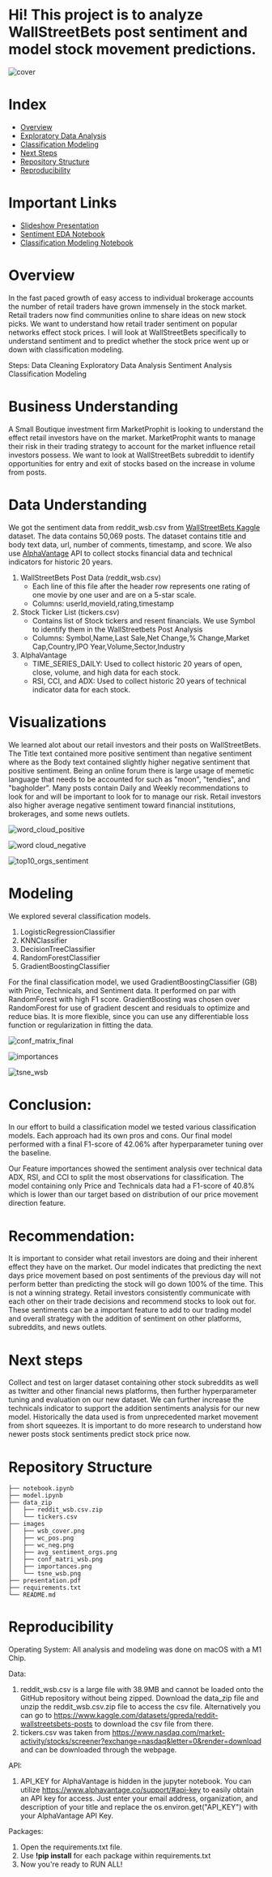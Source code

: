 # Hi! This project is to analyze WallStreetBets post sentiment and model stock movement predictions.

![cover](./images/wsb_cover.png)

# Index

* [Overview](#Overview)
* [Exploratory Data Analysis](#Visualizations)
* [Classification Modeling](#Modeling)
* [Next Steps](#Next-Steps)
* [Repository Structure](#Repository-Structure)
* [Reproducibility](#Reproducibility)

# Important Links

* [Slideshow Presentation](https://github.com/kai-cansler/wsb_sentiment_analysis_stock_prediction/blob/main/presentation.pdf)
* [Sentiment EDA Notebook](https://github.com/kai-cansler/wsb_sentiment_analysis_stock_prediction/blob/main/notebook.ipynb)
* [Classification Modeling Notebook](https://github.com/kai-cansler/wsb_sentiment_analysis_stock_prediction/blob/main/model.ipynb)

# Overview

In the fast paced growth of easy access to individual brokerage accounts the number of retail traders have grown immensely in the stock market. Retail traders now find communities online to share ideas on new stock picks. We want to understand how retail trader sentiment on popular networks effect stock prices. I will look at WallStreetBets specifically to understand sentiment and to predict whether the stock price went up or down with classification modeling.

Steps:
Data Cleaning
Exploratory Data Analysis
Sentiment Analysis
Classification Modeling

# Business Understanding

A Small Boutique investment firm MarketProphit is looking to understand the effect retail investors have on the market. MarketProphit wants to manage their risk in their trading strategy to account for the market influence retail investors possess. We want to look at WallStreetBets subreddit to identify opportunities for entry and exit of stocks based on the increase in volume from posts.

# Data Understanding

We got the sentiment data from reddit_wsb.csv from [WallStreetBets Kaggle](https://www.kaggle.com/datasets/gpreda/reddit-wallstreetsbets-posts) dataset. The data contains 50,069 posts. The dataset contains title and body text data, url, number of comments, timestamp, and score. We also use [AlphaVantage](https://www.alphavantage.co/documentation/) API to collect stocks financial data and technical indicators for historic 20 years.

1. WallStreetBets Post Data (reddit_wsb.csv)
    - Each line of this file after the header row represents one rating of one movie by one user and are on a 5-star scale.
    - Columns: userId,movieId,rating,timestamp
2. Stock Ticker List (tickers.csv)
    - Contains list of Stock tickers and resent financials. We use Symbol to identify them in the WallStreetbets Post Analysis
    - Columns: Symbol,Name,Last Sale,Net Change,% Change,Market Cap,Country,IPO Year,Volume,Sector,Industry
3. AlphaVantage
    - TIME_SERIES_DAILY: Used to collect historic 20 years of open, close, volume, and high data for each stock.
    - RSI, CCI, and ADX: Used to collect historic 20 years of technical indicator data for each stock. 

# Visualizations

We learned alot about our retail investors and their posts on WallStreetBets. The Title text contained more positive sentiment than negative sentiment where as the Body text contained slightly higher negative sentiment that positive sentiment. Being an online forum there is large usage of memetic language that needs to be accounted for such as "moon", "tendies", and "bagholder". Many posts contain Daily and Weekly recommendations to look for and will be important to look for to manage our risk. Retail investors also higher average negative sentiment toward financial institutions, brokerages, and some news outlets.

![word_cloud_positive](./images/wc_pos.png)

![word cloud_negative](./images/wc_neg.png)

![top10_orgs_sentiment](./images/avg_sentiment_orgs.png)

# Modeling

We explored several classification models.
1. LogisticRegressionClassifier
2. KNNClassifier
3. DecisionTreeClassifier
4. RandomForestClassifier
5. GradientBoostingClassifier

For the final classification model, we used GradientBoostingClassifier (GB) with Price, Technicals, and Sentiment data. It performed on par with RandomForest with high F1 score. GradientBoosting was chosen over RandomForest for use of gradient descent and residuals to optimize and reduce bias. It is more flexible, since you can use any differentiable loss function or regularization in fitting the data. 

![conf_matrix_final](./images/conf_matri_wsb.png)

![importances](./images/importances.png)

![tsne_wsb](./images/tsne_wsb.png)

# Conclusion:
In our effort to build a classification model we tested various classification models. Each approach had its own pros and cons. Our final model performed with a final F1-score of 42.06% after hyperparameter tuning over the baseline.

Our Feature importances showed the sentiment analysis over technical data ADX, RSI, and CCI to split the most observations for classification. The model containing only Price and Technicals data had a F1-score of 40.8% which is lower than our target based on distribution of our price movement direction feature.

# Recommendation:
It is important to consider what retail investors are doing and their inherent effect they have on the market. Our model indicates that predicting the next days price movement based on post sentiments of the previous day will not perform better than predicting the stock will go down 100% of the time. This is not a winning strategy. Retail investors consistently communicate with each other on their trade decisions and recommend stocks to look out for. These sentiments can be a important feature to add to our trading model and overall strategy with the addition of sentiment on other platforms, subreddits, and news outlets.

# Next steps
Collect and test on larger dataset containing other stock subreddits as well as twitter and other financial news platforms, then further hyperparameter tuning and evaluation on our new dataset. We can further increase the technicals indicator to support the addition sentiments analysis for our new model. Historically the data used is from unprecedented market movement from short squeezes. It is important to do more research to understand how newer posts stock sentiments predict stock price now.

# Repository Structure

```
├── notebook.ipynb
├── model.ipynb
├── data_zip
│   ├── reddit_wsb.csv.zip
│   └── tickers.csv
├── images
│   ├── wsb_cover.png
│   ├── wc_pos.png
│   ├── wc_neg.png
│   ├── avg_sentiment_orgs.png
│   ├── conf_matri_wsb.png
│   ├── importances.png
│   └── tsne_wsb.png
├── presentation.pdf
├── requirements.txt
└── README.md
```

# Reproducibility
Operating System:
All analysis and modeling was done on macOS with a M1 Chip. 

Data:
1. reddit_wsb.csv is a large file with 38.9MB and cannot be loaded onto the GitHub repository without being zipped. Download the data_zip file and unzip the reddit_wsb.csv.zip file to access the csv file. Alternatively you can go to https://www.kaggle.com/datasets/gpreda/reddit-wallstreetsbets-posts to download the csv file from there.
2. tickers.csv was taken from  https://www.nasdaq.com/market-activity/stocks/screener?exchange=nasdaq&letter=0&render=download and can be downloaded through the webpage.

API:
1. API_KEY for AlphaVantage is hidden in the jupyter notebook. You can utilize https://www.alphavantage.co/support/#api-key to easily obtain an API key for access. Just enter your email address, organization, and description of your title and replace the os.environ.get("API_KEY") with your AlphaVantage API Key.

Packages:
1. Open the requirements.txt file.
2. Use **!pip install** for each package within requirements.txt
3. Now you're ready to RUN ALL!
